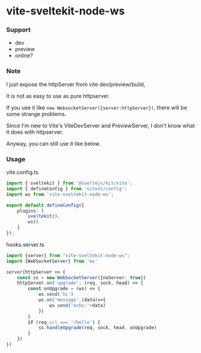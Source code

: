 # vite-sveltekit-node-ws

### Support 
- dev 
- preview 
- online?


### Note
I just expose the httpServer from vite dev/preview/build, 

It is not as easy to use as pure httpserver. 

If you use it like `new WebsocketServer({server:httpServer})`, there will be some strange problems. 

Since I'm new to Vite's ViteDevServer and PreviewServer, I don't know what it does with httpserver.

Anyway, you can still use it like below.





### Usage

vite.config.ts

```ts
import { sveltekit } from '@sveltejs/kit/vite';
import { defineConfig } from 'vitest/config';
import ws from 'vite-sveltekit-node-ws';

export default defineConfig({
    plugins: [
		sveltekit(),
		ws()
	]
});

```

hooks.server.ts 

```ts
import {server} from "vite-sveltekit-node-ws";
import {WebSocketServer} from 'ws'

server(httpServer => {
    const ss = new WebSocketServer({noServer: true})
    httpServer.on('upgrade', (req, sock, head) => {
        const onUpgrade = (ws) => {
            ws.send('hi')
            ws.on('message',(data)=>{
                ws.send('echo:'+data)
            })
        }
        if (req.url === '/hello') {
            ss.handleUpgrade(req, sock, head, onUpgrade)
        }
    })
})
```
